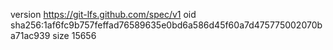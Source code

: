 version https://git-lfs.github.com/spec/v1
oid sha256:1af6fc9b757feffad76589635e0bd6a586d45f60a7d475775002070ba71ac939
size 15656
